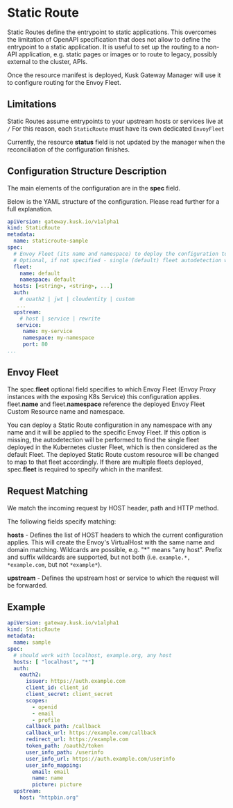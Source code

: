 # Static Route

Static Routes define the entrypoint to static applications.
This overcomes the limitation of OpenAPI specification that does not allow to define the entrypoint to a static application.
It is useful to set up the routing to a non-API application, e.g. static pages or images or to route to legacy, possibly external to the cluster, APIs.

Once the resource manifest is deployed, Kusk Gateway Manager will use it to configure routing for the Envoy Fleet.

## **Limitations**

Static Routes assume entrypoints to your upstream hosts or services live at `/`
For this reason, each `StaticRoute` must have its own dedicated `EnvoyFleet`

Currently, the resource **status** field is not updated by the manager when the reconciliation of the configuration finishes.

## **Configuration Structure Description**

The main elements of the configuration are in the **spec** field.

Below is the YAML structure of the configuration. Please read further for a full explanation.

```yaml
apiVersion: gateway.kusk.io/v1alpha1
kind: StaticRoute
metadata:
  name: staticroute-sample
spec:
  # Envoy Fleet (its name and namespace) to deploy the configuration to, here - deployed EnvoyFleet with the name "default" in the namespace "default".
  # Optional, if not specified - single (default) fleet autodetection will be performed in the cluster.
  fleet:
    name: default
    namespace: default
  hosts: [<string>, <string>, ...]
  auth:
    # ouath2 | jwt | cloudentity | custom
   ...
  upstream:
    # host | service | rewrite
   service:
     name: my-service
     namespace: my-namespace
     port: 80
...
```

## **Envoy Fleet**

The spec.**fleet** optional field specifies to which Envoy Fleet (Envoy Proxy instances with the exposing K8s Service) this configuration applies.
fleet.**name** and fleet.**namespace** reference the deployed Envoy Fleet Custom Resource name and namespace.

You can deploy a Static Route configuration in any namespace with any name and it will be applied to the specific Envoy Fleet.
If this option is missing, the autodetection will be performed to find the single fleet deployed in the Kubernetes cluster Fleet, which is then considered as the default Fleet.
The deployed Static Route custom resource will be changed to map to that fleet accordingly.
If there are multiple fleets deployed, spec.**fleet** is required to specify which in the manifest.

## **Request Matching**

We match the incoming request by HOST header, path and HTTP method.

The following fields specify matching:

**hosts** - Defines the list of HOST headers to which the current configuration applies. This will create the Envoy's VirtualHost with the same name and domain matching. Wildcards are possible, e.g. "*" means "any host".
Prefix and suffix wildcards are supported, but not both (i.e. ```example.*, *example.com```, but not ```*example*```).

**upstream** - Defines the upstream host or service to which the request will be forwarded.

## **Example**

```yaml
apiVersion: gateway.kusk.io/v1alpha1
kind: StaticRoute
metadata:
  name: sample
spec:
  # should work with localhost, example.org, any host
  hosts: [ "localhost", "*"]
  auth:
    oauth2:
      issuer: https://auth.example.com
      client_id: client_id
      client_secret: client_secret
      scopes:
        - openid
        - email
        - profile
      callback_path: /callback
      callback_url: https://example.com/callback
      redirect_url: https://example.com
      token_path: /oauth2/token
      user_info_path: /userinfo
      user_info_url: https://auth.example.com/userinfo
      user_info_mapping:
        email: email
        name: name
        picture: picture
  upstream:
    host: "httpbin.org"
```

